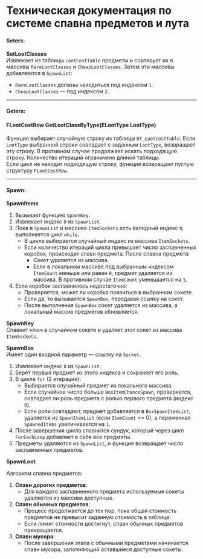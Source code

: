 # Техническая документация по системе спавна предметов и лута

#### Seters:

**SetLootClasses**\
Извлекает из таблицы `LootCostTable` предметы и сортирует их в массивы `RareLootClasses` и `CheapLootClasses`. Затем эти массивы добавляются в `SpawnList`:

* `RareLootClasses` должны находиться под индексом `1`.
* `CheapLootClasses` — под индексом `2`.

***

#### Geters:

#### FLootCostRow GetLootClassByType(ELootType LootType)

Функция выбирает случайную строку из таблицы `DT_LootCostTable`. Если `LootType` выбранной строки совпадает с заданным `LootType`, возвращает эту строку. В противном случае продолжает искать подходящую строку. Количество итераций ограничено длиной таблицы.\
Если цикл не находит подходящую строку, функция возвращает пустую структуру `FLootCostRow`.

***

#### Spawn:

**SpawnItems**

1. Вызывает функцию `SpawnKey`.
2. Извлекает индекс `0` из `SpawnList`.
3. Пока в `SpawnList` и массиве `ItemSockets` есть валидный индекс `0`, выполняется цикл `while`.
   * В цикле выбирается случайный индекс из массива `ItemSockets`.
   * Если количество итераций цикла превышает число заспавненных коробок, происходит спавн предмета. После спавна предмета:
     * Сокет удаляется из массива.
     * Если в локальном массиве под выбранным индексом `ItemCount` меньше или равен `0`, предмет удаляется из массива. В противном случае `ItemCount` уменьшается на `1`.
4. Если коробок заспавнилось недостаточно:
   * Проверяется, может ли коробка появиться в выбранном сокете.
   * Если да, то вызывается `SpawnBox`, передавая ссылку на сокет.
   * После выполнения `SpawnBox` сокет удаляется из массива, а локальный массив предметов обновляется.

**SpawnKey**\
Спавнит ключ в случайном сокете и удаляет этот сокет из массива `ItemSockets`.

**SpawnBox**\
Имеет один входной параметр — ссылку на `Socket`.

1. Извлекает индекс `0` из `SpawnList`.
2. Берёт первый предмет из этого индекса и сохраняет его роль.
3. В цикле `for` (2 итерации):
   * Выбирается случайный предмет из локального массива.
   * Если случайное число больше `BoxItemChanceSpawn`, проверяется, совпадает ли роль предмета с ролью первого предмета (индекс `0`).
   * Если роли совпадают, предмет добавляется в `BoxSpawnItemList`, удаляется из `SpawnItemList` (если `ItemCount` <= 0), а переменная `SpawnedItems` увеличивается на `1`.
4. После завершения цикла спавнится сундук, который через цикл `ForEachLoop` добавляет в себя все предметы.
5. Предметы удаляются из `SpawnList`, и функция возвращает число заспавненных предметов.

**SpawnLoot**

Алгоритм спавна предметов:

1. **Спавн дорогих предметов**:
   * Для каждого заспавненного предмета используемые сокеты удаляются из массива доступных.
2. **Спавн обычных предметов**:
   * Процесс продолжается до тех пор, пока общая стоимость предметов не превысит заданную стоимость в таблице.
   * Если лимит стоимости достигнут, спавн обычных предметов прекращается.
3. **Спавн мусора**:
   * После завершения этапа с обычными предметами начинается спавн мусора, заполняющий оставшиеся доступные сокеты.

